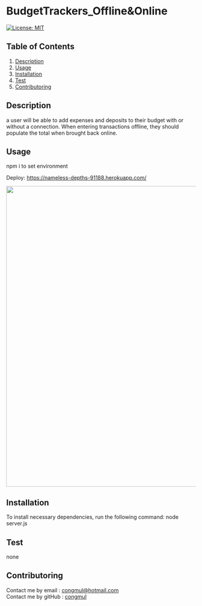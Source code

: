 # BudgetTrackers_Offline&Online
[![License: MIT](https://img.shields.io/badge/License-MIT-yellow.svg)](https://opensource.org/licenses/MIT) 

## Table of Contents
1. [Description](#Description)
2. [Usage](#Usage)
3. [Installation](#Installation)
4. [Test](#Test)
5. [Contributoring](#Contributoring)

## Description
a user will be able to add expenses and deposits to their budget with or without a connection. When entering transactions offline, they should populate the total when brought back online.

## Usage
npm i to set environment <br>

Deploy: https://nameless-depths-91188.herokuapp.com/ <br>

<img src = "./public/img/operatingApp01.gif" width="800">

## Installation 
To install necessary dependencies, run the following command:
node server.js

## Test 
none

## Contributoring
Contact me by email : congmul@hotmail.com <br>
Contact me by gitHub : <a href="https://github.com/congmul">congmul</a>
